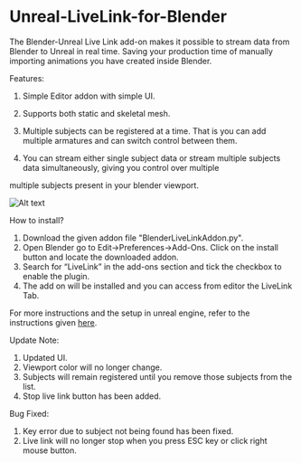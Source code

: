 # Unreal-LiveLink-for-Blender

The Blender-Unreal Live Link add-on makes it possible to stream data from Blender to Unreal in real time. Saving your production time of manually importing animations you have created inside Blender.

Features:

1) Simple Editor addon with simple UI.

2) Supports both static and skeletal mesh.

3) Multiple subjects can be registered at a time. That is you can add multiple armatures and can switch control between them.

4) You can stream either single subject data or stream multiple subjects data simultaneously, giving you control over multiple

multiple subjects present in your blender viewport.

![Alt text](https://github.com/Viga-Entertainment-Technology/Unreal-LiveLink-for-Blender/blob/main/Screenshots/BlenderUnrealLiveLink.gif)

How to install?

1) Download the given addon file "BlenderLiveLinkAddon.py".
2) Open Blender go to Edit->Preferences->Add-Ons. Click on the install button and locate the downloaded addon.
3) Search for “LiveLink” in the add-ons section and tick the checkbox to enable the plugin.
3) The add on will be installed and you can access from editor the LiveLink Tab.

For more instructions and the setup in unreal engine, refer to the instructions given [here](https://vigaet-my.sharepoint.com/:w:/p/shreyas/Eab3ieXYF_JDvMs_51-H3osByFEwrzTcrqj8wMJMO95DOA).

Update Note:
1) Updated UI.
2) Viewport color will no longer change.
3) Subjects will remain registered until you remove those subjects from the list.
5) Stop live link button has been added.


Bug Fixed:
1) Key error due to subject not being found has been fixed.
2) Live link will no longer stop when you press ESC key or click right mouse button.
